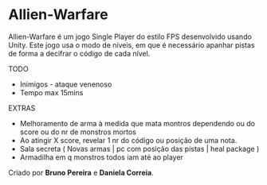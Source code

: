 # Allien-Warfare
Allien-Warfare é um jogo Single Player do estilo FPS desenvolvido usando Unity. Este jogo usa o modo de níveis, em que é necessário apanhar pistas de forma a decifrar o código de cada nível.

TODO
- Inimigos - ataque venenoso
- Tempo max 15mins


EXTRAS 
- Melhoramento de arma à medida que mata montros dependendo ou do score ou do nr de monstros mortos
- Ao atingir X score, revelar 1 nr do código ou posição de uma nota.
- Sala secreta ( Novas armas | pc com posição das pistas | heal package )
- Armadilha em q monstros todos iam até ao player

Criado por **Bruno Pereira** e **Daniela Correia**.
